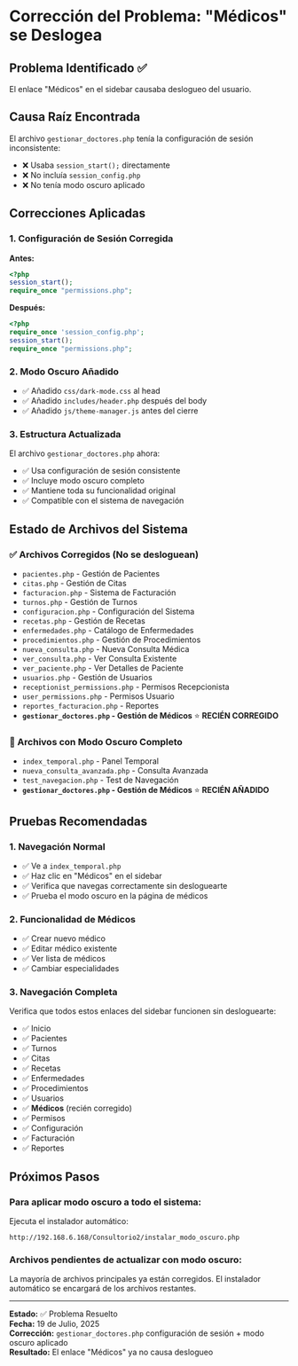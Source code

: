 # Corrección del Problema: "Médicos" se Deslogea

## Problema Identificado ✅
El enlace "Médicos" en el sidebar causaba deslogueo del usuario.

## Causa Raíz Encontrada
El archivo `gestionar_doctores.php` tenía la configuración de sesión inconsistente:
- ❌ Usaba `session_start();` directamente 
- ❌ No incluía `session_config.php`
- ❌ No tenía modo oscuro aplicado

## Correcciones Aplicadas

### 1. Configuración de Sesión Corregida
**Antes:**
```php
<?php
session_start();
require_once "permissions.php";
```

**Después:**
```php
<?php
require_once 'session_config.php';
session_start();
require_once "permissions.php";
```

### 2. Modo Oscuro Añadido
- ✅ Añadido `css/dark-mode.css` al head
- ✅ Añadido `includes/header.php` después del body
- ✅ Añadido `js/theme-manager.js` antes del cierre

### 3. Estructura Actualizada
El archivo `gestionar_doctores.php` ahora:
- ✅ Usa configuración de sesión consistente
- ✅ Incluye modo oscuro completo
- ✅ Mantiene toda su funcionalidad original
- ✅ Compatible con el sistema de navegación

## Estado de Archivos del Sistema

### ✅ Archivos Corregidos (No se desloguean)
- `pacientes.php` - Gestión de Pacientes
- `citas.php` - Gestión de Citas
- `facturacion.php` - Sistema de Facturación
- `turnos.php` - Gestión de Turnos
- `configuracion.php` - Configuración del Sistema
- `recetas.php` - Gestión de Recetas
- `enfermedades.php` - Catálogo de Enfermedades
- `procedimientos.php` - Gestión de Procedimientos
- `nueva_consulta.php` - Nueva Consulta Médica
- `ver_consulta.php` - Ver Consulta Existente
- `ver_paciente.php` - Ver Detalles de Paciente
- `usuarios.php` - Gestión de Usuarios
- `receptionist_permissions.php` - Permisos Recepcionista
- `user_permissions.php` - Permisos Usuario
- `reportes_facturacion.php` - Reportes
- **`gestionar_doctores.php` - Gestión de Médicos** ⭐ **RECIÉN CORREGIDO**

### 🔄 Archivos con Modo Oscuro Completo
- `index_temporal.php` - Panel Temporal
- `nueva_consulta_avanzada.php` - Consulta Avanzada
- `test_navegacion.php` - Test de Navegación
- **`gestionar_doctores.php` - Gestión de Médicos** ⭐ **RECIÉN AÑADIDO**

## Pruebas Recomendadas

### 1. Navegación Normal
- ✅ Ve a `index_temporal.php`
- ✅ Haz clic en "Médicos" en el sidebar
- ✅ Verifica que navegas correctamente sin desloguearte
- ✅ Prueba el modo oscuro en la página de médicos

### 2. Funcionalidad de Médicos
- ✅ Crear nuevo médico
- ✅ Editar médico existente
- ✅ Ver lista de médicos
- ✅ Cambiar especialidades

### 3. Navegación Completa
Verifica que todos estos enlaces del sidebar funcionen sin desloguearte:
- ✅ Inicio
- ✅ Pacientes
- ✅ Turnos
- ✅ Citas
- ✅ Recetas
- ✅ Enfermedades
- ✅ Procedimientos
- ✅ Usuarios
- ✅ **Médicos** (recién corregido)
- ✅ Permisos
- ✅ Configuración
- ✅ Facturación
- ✅ Reportes

## Próximos Pasos

### Para aplicar modo oscuro a todo el sistema:
Ejecuta el instalador automático:
```
http://192.168.6.168/Consultorio2/instalar_modo_oscuro.php
```

### Archivos pendientes de actualizar con modo oscuro:
La mayoría de archivos principales ya están corregidos. El instalador automático se encargará de los archivos restantes.

---

**Estado:** ✅ Problema Resuelto  
**Fecha:** 19 de Julio, 2025  
**Corrección:** `gestionar_doctores.php` configuración de sesión + modo oscuro aplicado  
**Resultado:** El enlace "Médicos" ya no causa deslogueo
